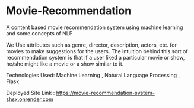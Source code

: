 # Movie-Recommendation
A content based movie recommendation system using machine learning and some concepts of NLP

We Use attributes such as genre, director, description, actors, etc. for movies to make suggestions for the
users. The intuition behind this sort of recommendation system is that if a user liked a particular movie
or show, he/she might like a movie or a show similar to it.

Technologies Used: Machine Learning , Natural Language Processing , Flask

Deployed Site Link : https://movie-recommendation-system-shsx.onrender.com
